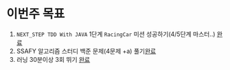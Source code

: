 # 이번주 목표       
1. `NEXT_STEP TDD With JAVA` 1단계 `RacingCar` 미션 성공하기(4/5단계 마스터..) [완료](https://github.com/next-step/java-racingcar/pulls?q=is%3Apr+author%3Akwj1270+is%3Aclosed)                
2. SSAFY 알고리즘 스터디 백준 문제(4문제 +a) 풀기[완료](https://github.com/SSAFY5thGwangJu4C/Algorithm_AlgoGaZa/tree/main/kwj1270/3%EC%9B%94%203%EC%A3%BC)                
3. 러닝 30분이상 3회 뛰기 [완료](https://user-images.githubusercontent.com/50267433/111930312-f8c4bf00-8afb-11eb-847e-ba30494f7e1a.jpg)    
